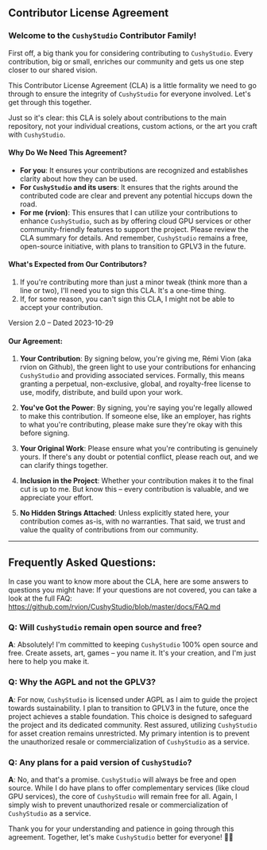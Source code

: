 ## Contributor License Agreement

### Welcome to the `CushyStudio` Contributor Family!

First off, a big thank you for considering contributing to `CushyStudio`. Every contribution, big or small, enriches our community and gets us one step closer to our shared vision.

This Contributor License Agreement (CLA) is a little formality we need to go through to ensure the integrity of `CushyStudio` for everyone involved. Let's get through this together.

Just so it's clear: this CLA is solely about contributions to the main repository, not your individual creations, custom actions, or the art you craft with `CushyStudio`.

#### Why Do We Need This Agreement?

-   **For you**: It ensures your contributions are recognized and establishes clarity about how they can be used.
-   **For `CushyStudio` and its users**: It ensures that the rights around the contributed code are clear and prevent any potential hiccups down the road.
-   **For me (rvion)**: This ensures that I can utilize your contributions to enhance `CushyStudio`, such as by offering cloud GPU services or other community-friendly features to support the project. Please review the CLA summary for details. And remember, `CushyStudio` remains a free, open-source initiative, with plans to transition to GPLV3 in the future.

#### What's Expected from Our Contributors?

1. If you're contributing more than just a minor tweak (think more than a line or two), I'll need you to sign this CLA. It's a one-time thing.
2. If, for some reason, you can't sign this CLA, I might not be able to accept your contribution.

Version 2.0 – Dated 2023-10-29

#### Our Agreement:

1. **Your Contribution**: By signing below, you're giving me, Rémi Vion (aka rvion on Github), the green light to use your contributions for enhancing `CushyStudio` and providing associated services. Formally, this means granting a perpetual, non-exclusive, global, and royalty-free license to use, modify, distribute, and build upon your work.

2. **You've Got the Power**: By signing, you're saying you're legally allowed to make this contribution. If someone else, like an employer, has rights to what you're contributing, please make sure they're okay with this before signing.

3. **Your Original Work**: Please ensure what you're contributing is genuinely yours. If there's any doubt or potential conflict, please reach out, and we can clarify things together.

4. **Inclusion in the Project**: Whether your contribution makes it to the final cut is up to me. But know this – every contribution is valuable, and we appreciate your effort.

5. **No Hidden Strings Attached**: Unless explicitly stated here, your contribution comes as-is, with no warranties. That said, we trust and value the quality of contributions from our community.

---

## Frequently Asked Questions:

In case you want to know more about the CLA, here are some answers to questions you might have:
If your questions are not covered, you can take a look at the full FAQ: https://github.com/rvion/CushyStudio/blob/master/docs/FAQ.md

### Q: Will `CushyStudio` remain open source and free?

**A**: Absolutely! I'm committed to keeping `CushyStudio` 100% open source and free. Create assets, art, games – you name it. It's your creation, and I'm just here to help you make it.

### Q: Why the AGPL and not the GPLV3?

**A**: For now, `CushyStudio` is licensed under AGPL as I aim to guide the project towards sustainability. I plan to transition to GPLV3 in the future, once the project achieves a stable foundation. This choice is designed to safeguard the project and its dedicated community. Rest assured, utilizing `CushyStudio` for asset creation remains unrestricted. My primary intention is to prevent the unauthorized resale or commercialization of `CushyStudio` as a service.

### Q: Any plans for a paid version of `CushyStudio`?

**A**: No, and that's a promise. `CushyStudio` will always be free and open source. While I do have plans to offer complementary services (like cloud GPU services), the core of `CushyStudio` will remain free for all. Again, I simply wish to prevent unauthorized resale or commercialization of `CushyStudio` as a service.

Thank you for your understanding and patience in going through this agreement. Together, let's make `CushyStudio` better for everyone! 💪🎉

